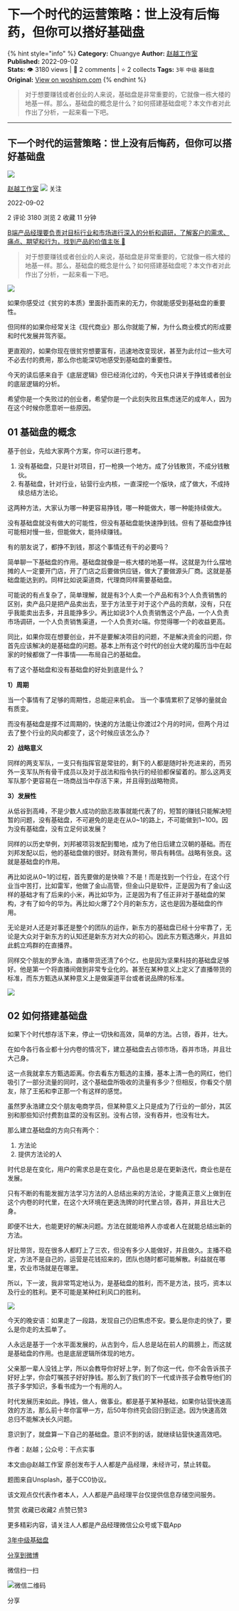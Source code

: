 # 下一个时代的运营策略：世上没有后悔药，但你可以搭好基础盘
{% hint style="info" %}
**Category:** Chuangye
**Author:** [赵越工作室](https://www.woshipm.com/u/1458436)
**Published:** 2022-09-02  
**Stats:** 👁️ 3180 views | 💬 2 comments | ⭐ 2 collects
**Tags:** `3年` `中级` `基础盘`
**Original:** [View on woshipm.com](https://www.woshipm.com/chuangye/5585193.html)
{% endhint %}
> 对于想要赚钱或者创业的人来说，基础盘是非常重要的，它就像一栋大楼的地基一样。那么，基础盘的概念是什么？如何搭建基础盘呢？本文作者对此作出了分析，一起来看一下吧。

---

## 下一个时代的运营策略：世上没有后悔药，但你可以搭好基础盘

[![](https://static.woshipm.com/APP_U_202209_20220901001029_6681.jpg?imageView2/1/w/72/h/72/q/100)](https://www.woshipm.com/u/1458436)

[赵越工作室](https://www.woshipm.com/u/1458436) ![](https://static.woshipm.com/tag/1121_1@2x.png) 关注

2022-09-02

2 评论 3180 浏览 2 收藏 11 分钟

[B端产品经理要负责对目标行业和市场进行深入的分析和调研，了解客户的需求、痛点、期望和行为，找到产品的价值主张 🔗](https://ke.qidianla.com/courses/bcpm)

> 对于想要赚钱或者创业的人来说，基础盘是非常重要的，它就像一栋大楼的地基一样。那么，基础盘的概念是什么？如何搭建基础盘呢？本文作者对此作出了分析，一起来看一下吧。

![](https://image.woshipm.com/wp-files/2022/09/TN02kaz9hz2Sttqo0sl5.png)

如果你感受过《贫穷的本质》里面扑面而来的无力，你就能感受到基础盘的重要性。

但同样的如果你经常关注《现代商业》那么你就能了解，为什么商业模式的形成要和时代发展并驾齐驱。

更直观的，如果你现在很贫穷想要富有，迅速地改变现状，甚至为此付过一些大可不必去付的费用，那么你也能深切地感受到基础盘的重要性。

今天的读后感来自于《底层逻辑》但已经消化过的，今天也只讲关于挣钱或者创业的底层逻辑的分析。

希望你是一个失败过的创业者，希望你是一个此刻失败且焦虑迷茫的成年人，因为在这个时候你愿意听一些原因。

## 01 基础盘的概念

基于创业，先给大家两个方案，你可以进行思考。

1.  没有基础盘，只是针对项目，打一枪换一个地方。成了分钱散货，不成分钱散伙。
2.  有基础盘，针对行业，钻营行业内核，一直深挖一个版块，成了做大，不成持续总结方法论。

这两种方法，大家认为哪一种更容易挣钱，哪一种能做大，哪一种能持续做大。

没有基础盘就没有做大的可能性，但没有基础盘能快速挣到钱。但有了基础盘挣钱可能相对慢一些，但能做大，能持续赚钱。

有的朋友说了，都挣不到钱，那这个事情还有干的必要吗？

简单聊一下基础盘的作用。基础盘就像是一栋大楼的地基一样。这就是为什么摆地摊的人一定要开门店，开了门店之后要做供应链，做大了要做源头厂商。这就是基础盘能达到的。同样比如说渠道商，代理商同样需要基础盘。

可能说的有点复杂了，简单理解，就是有3个人卖一个产品和有3个人负责销售的区别，卖产品只是把产品卖出去，至于方法至于对于这个产品的贡献，没有，只在乎我能卖出去多，并且能挣多少。再比如说3个人负责销售这个产品，一个人负责市场调研，一个人负责销售渠道，一个人负责对c端。你觉得哪一个的收益更高。

同比，如果你现在想要创业，并不是要解决项目的问题，不是解决资金的问题，你首先应该解决的是基础盘的问题。基本上所有这个时代的创业大佬的履历当中在起家的时候都做了一件事情——布局自己的基础盘。

有了这个基础盘和没有基础盘的好处到底是什么？

**1）周期**

当一个事情有了足够的周期性，总能迎来机会。 当一个事情累积了足够的量就会有质变。

而没有基础盘是撑不过周期的，快速的方法能让你渡过2个月的时间，但两个月过去了整个行业的风向都变了，这个时候应该怎么办？

**2）战略意义**

同样的两支军队，一支只有指挥官是常驻的，剩下的人都是随时补充进来的，而另外一支军队所有骨干成员以及对于战法和指令执行的经验都保留着的。那么这两支军队那个更容易在一场商战当中存活下来，并且得到战略物资。

**3）发展性**

从低谷到高峰，不是少数人成功的励志故事就能代表了的，短暂的赚钱只能解决短暂的问题，没有基础盘，不可避免的是走在从0~1的路上，不可能做到1~100。因为没有基础盘，没有立足何谈发展？

同样的以历史举例，刘邦被项羽发配到蜀地，成为了他日后建立汉朝的基础。而在刘邦发配以后，他的基础盘做的很好。财政有萧何，带兵有韩信。战略有张良。这就是基础盘的作用。

再比如说从0~1的过程，首先要做的是快嘛？不是！而是找到一个行业，在这个行业当中苦打，比如雷军，他做了金山高管，但金山只是软件，正是因为有了金山这样的基础才有了后来的小米，再比如华为，正是因为有了任正非对于基础盘的架构，才有了如今的华为。再比如火爆了2个月的新东方，这也是因为基础盘的作用。

无论是对人还是对事还是整个的团队的运作，新东方的基础盘已经十分牢靠了，无论是大众对于新东方的认知还是新东方对大众的初心。因此东方甄选爆火，并且如此鹤立鸡群的在直播界。

同样交个朋友的罗永浩，直播带货还清了6个亿，也是因为坚果科技的基础盘足够好。他是第一个将直播间做到非常专业化的。甚至在某种意义上定义了直播带货的标准，而东方甄选从某种意义上是做渠道平台或者说品牌的标准。

![](https://image.woshipm.com/wp-files/2022/09/eSp1rzcliXRxE3utyZTQ.jpg)

## 02 如何搭建基础盘

如果下个时代想存活下来，停止一切快和高效，简单的方法。占领，吞并，壮大。

在如今各行各业都十分内卷的情况下，建立基础盘去占领市场，吞并市场，并且壮大己身。

这一点我就拿东方甄选距离。你去看东方甄选的主播，基本上清一色的网红，他们吸引了一部分流量的同时，这个基础盘所吸收的流量有多少？但相反，你看交个朋友，除了王拓和李正那一个有这样的感觉。

虽然罗永浩建立交个朋友电商学员，但某种意义上只是成为了行业的一部分，其区别和那些知识付费割韭菜的没有区别。没有占领，没有吞并，也没有壮大。

那么建立基础盘的方向只有两个：

1.  方法论
2.  提供方法论的人

时代总是在变化，用户的需求总是在变化，产品也是总是在更新迭代，商业也是在发展。

只有不断的有能发掘方法学习方法的人总结出来的方法论，才能真正意义上做到在这个内卷的时代里，在这个大环境在更迭洗牌的时代里占领，吞并，并且壮大己身。

即便不壮大，也能更好的解决问题。方法在就能培养人亦或者人在就能总结出新的方法。

好比带货，现在很多人都盯上了三农，但没有多少人能做好，并且做久。主播不稳定，方法不是自己的，运营是花钱招来的，团队也随时都可能解散。利益就在哪里，农业市场就是在哪里。

所以，下一波，我非常笃定地认为，是基础盘的胜利，而不是方法，技巧，资本以及行业的胜利。更不可能是某种红利风口的胜利。

![](https://image.woshipm.com/wp-files/2022/09/5rSU1o9Cb1MlOijsGjbw.jpg)

今天的晚安语：如果走了一段路，发现自己仍旧焦虑不安。要么是你走的快了，要么是你走的太孤单了。

人永远是基于一个水平面发展的，从古到今，后人总是站在前人的肩膀上，而这就是基础盘的作用。也是底层逻辑所体现的地方。

父亲那一辈人没钱上学，所以会教导你好好上学，到了你这一代，你不会告诉孩子好好上学，你会叮嘱孩子好好挣钱。那么到了我们的下一代或许孩子会教导他们的孩子多学知识，多看书成为一个有用的人。

时代发展历来如此。挣钱，做人，做事业。都是基于某种基础，如果你钻营快速高效的方法，那么前十年你富甲一方，后50年你终究会回归到正途。因为快速高效总归不能解决长久问题。

意识到了，就盘算一下自己的基础盘。意识不到的话，就继续钻营快速高效吧。

作者：赵越；公众号：干点实事

本文由@赵越工作室 原创发布于人人都是产品经理，未经许可，禁止转载。

题图来自Unsplash，基于CC0协议。

该文观点仅代表作者本人，人人都是产品经理平台仅提供信息存储空间服务。

赞赏 收藏已收藏2 点赞已赞3

更多精彩内容，请关注人人都是产品经理微信公众号或下载App

[3年](https://www.woshipm.com/tag/3%e5%b9%b4)[中级](https://www.woshipm.com/tag/%e4%b8%ad%e7%ba%a7)[基础盘](https://www.woshipm.com/tag/%e5%9f%ba%e7%a1%80%e7%9b%98)

[分享到微博](https://service.weibo.com/share/share.php?appkey=2775287854&title=下一个时代的运营策略：世上没有后悔药，但你可以搭好基础盘&url=https://www.woshipm.com/chuangye/5585193.html&pic=https://image.woshipm.com/wp-files/2022/09/TN02kaz9hz2Sttqo0sl5.png)

微信扫一扫

![微信二维码](https://api.pwmqr.com/qrcode/create/?url=https://www.woshipm.com/chuangye/5585193.html)

分享